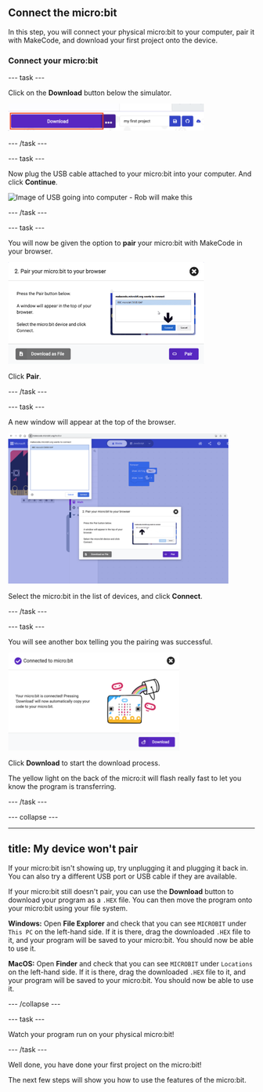 ## Connect the micro:bit

In this step, you will connect your physical micro:bit to your computer, pair it with MakeCode, and download your first project onto the device. 

### Connect your micro:bit

--- task ---

Click on the **Download** button below the simulator.

<img src="images/download-button.png" alt="The purple Download button next to the name of the project." width="400"/>

--- /task ---

--- task ---

Now plug the USB cable attached to your micro:bit into your computer. And click **Continue**.

![Image of USB going into computer - Rob will make this]()

--- /task ---

--- task ---

You will now be given the option to **pair** your micro:bit with MakeCode in your browser. 

<img src="images/pair-window.png" alt="The purple Pair button at the bottom of the window." width="400"/>

Click **Pair**.

--- /task ---

--- task ---

A new window will appear at the top of the browser. 

<img src="images/select-microbit.png" alt="The select device dialogue box at the top of a browser. The micro:bit is selected in the list and the Connect button is highlighted in blue." width="450"/>

Select the micro:bit in the list of devices, and click **Connect**. 

--- /task ---

--- task ---

You will see another box telling you the pairing was successful. 

<img src="images/successful-pairing.png" alt="A dialogue box that says 'Connected to micro:bit' with a Download button at the bottom." width="350"/>

Click **Download** to start the download process.

The yellow light on the back of the micro:it will flash really fast to let you know the program is transferring.

--- /task ---

--- collapse ---

---
title: My device won't pair
---

If your micro:bit isn't showing up, try unplugging it and plugging it back in. You can also try a different USB port or USB cable if they are available.

If your micro:bit still doesn't pair, you can use the **Download** button to download your program as a `.HEX` file. You can then move the program onto your micro:bit using your file system.

**Windows:** Open **File Explorer** and check that you can see `MICROBIT` under `This PC` on the left-hand side. If it is there, drag the downloaded `.HEX` file to it, and your program will be saved to your micro:bit. You should now be able to use it.

**MacOS:** Open **Finder** and check that you can see `MICROBIT` under `Locations` on the left-hand side. If it is there, drag the downloaded `.HEX` file to it, and your program will be saved to your micro:bit. You should now be able to use it.

--- /collapse ---

--- task ---

Watch your program run on your physical micro:bit!

--- /task ---

Well done, you have done your first project on the micro:bit!

The next few steps will show you how to use the features of the micro:bit.
